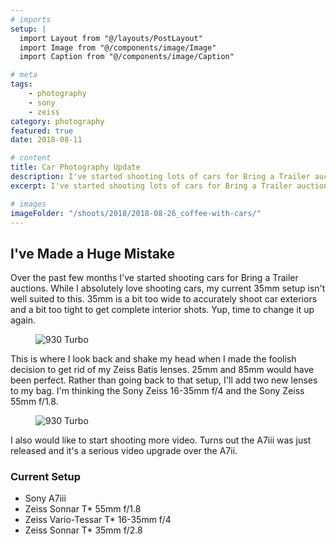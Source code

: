 ```yaml
---
# imports
setup: |
  import Layout from "@/layouts/PostLayout"
  import Image from "@/components/image/Image"
  import Caption from "@/components/image/Caption"

# meta
tags:
    - photography
    - sony
    - zeiss
category: photography
featured: true
date: 2018-08-11

# content
title: Car Photography Update
description: I've started shooting lots of cars for Bring a Trailer auctions. That means I'm in need of a lens upgrade!
excerpt: I've started shooting lots of cars for Bring a Trailer auctions. That means I'm in need of a lens upgrade! One single 35mm Sony Zeiss wasn't going to cut it. It's too wide for exteriors and not wide enough for interiors. I'm thinking one around the 50mm mark and something down around the 20mm mark.

# images
imageFolder: "/shoots/2018/2018-08-26_coffee-with-cars/"
---
```


## I've Made a Huge Mistake
Over the past few months I've started shooting cars for Bring a Trailer auctions. While I absolutely love shooting cars, my current 35mm setup isn't well suited to this. 35mm is a bit too wide to accurately shoot car exteriors and a bit too tight to get complete interior shots. Yup, time to change it up again.

<figure>
    <picture>
        <Image
            file="/shoots/2018/2018-08-26_coffee-with-cars/coffee-with-cars-2018_004.jpg"
            classes="solid-shadow-blue"
            alt="930 Turbo" />
    </picture>
</figure>

This is where I look back and shake my head when I made the foolish decision to get rid of my Zeiss Batis lenses. 25mm and 85mm would have been perfect. Rather than going back to that setup, I'll add two new lenses to my bag. I'm thinking the Sony Zeiss 16-35mm f/4 and the Sony Zeiss 55mm f/1.8.

<figure>
    <picture>
        <Image
            file="/shoots/2018/2018-08-26_coffee-with-cars/coffee-with-cars-2018_006.jpg"
            classes="solid-shadow-blue"
            alt="930 Turbo" />
    </picture>
</figure>

I also would like to start shooting more video. Turns out the A7iii was just released and it's a serious video upgrade over the A7ii.

### Current Setup
- Sony A7iii
- Zeiss Sonnar T* 55mm f/1.8
- Zeiss Vario-Tessar T* 16-35mm f/4
- Zeiss Sonnar T* 35mm f/2.8